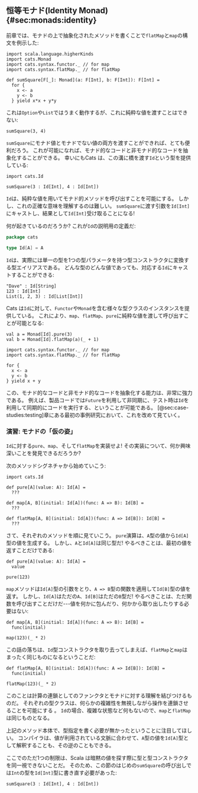## 恒等モナド(Identity Monad) {#sec:monads:identity}

前章では、モナドの上で抽象化されたメソッドを書くことで`flatMap`と`map`の構文を例示した:

```tut:book:silent
import scala.language.higherKinds
import cats.Monad
import cats.syntax.functor._ // for map
import cats.syntax.flatMap._ // for flatMap

def sumSquare[F[_]: Monad](a: F[Int], b: F[Int]): F[Int] =
  for {
    x <- a
    y <- b
  } yield x*x + y*y
```

これは`Option`や`List`ではうまく動作するが、これに純粋な値を渡すことはできない:

```tut:book:fail
sumSquare(3, 4)
```

`sumSquare`にモナド値とモナドでない値の両方を渡すことができれば、とても便利だろう。
これが可能になれば、モナド的なコードと非モナド的なコードを抽象化することができる。
幸いにもCats は、この溝に橋を渡す`Id`という型を提供している:

```tut:book:silent
import cats.Id
```

```tut.book
sumSquare(3 : Id[Int], 4 : Id[Int])
```

`Id`は、純粋な値を用いてモナド的メソッドを呼び出すことを可能にする。
しかし、これの正確な意味を理解するのは難しい。
`sumSquare`に渡す引数を`Id[Int]`にキャストし、結果として`Id[Int]`受け取ることになる!

何が起きているのだろうか? これが`Id`の説明用の定義だ:

```scala
package cats

type Id[A] = A
```

`Id`は、実際には単一の型を1つの型パラメータを持つ型コンストラクタに変換する型エイリアスである。
どんな型のどんな値であっても、対応する`Id`にキャストすることができる:

```tut:book
"Dave" : Id[String]
123 : Id[Int]
List(1, 2, 3) : Id[List[Int]]
```

Cats は`Id`に対して、`Functor`や`Monad`を含む様々な型クラスのインスタンスを提供している。
これにより、`map`、`flatMap`、`pure`に純粋な値を渡して呼び出すことが可能となる:

```tut:book
val a = Monad[Id].pure(3)
val b = Monad[Id].flatMap(a)(_ + 1)
```

```tut:book:silent
import cats.syntax.functor._ // for map
import cats.syntax.flatMap._ // for flatMap
```

```tut:book
for {
  x <- a
  y <- b
} yield x + y
```

この、モナド的なコードと非モナド的なコードを抽象化する能力は、非常に強力である。
例えば、製品コードでは`Future`を利用して非同期に、テスト時は`Id`を利用して同期的にコードを実行する、ということが可能である。
[@sec:case-studies:testing]章にある最初の事例研究において、これを改めて見ていく。

### 演習: モナドの「仮の姿」

`Id`に対する`pure`、`map`、そして`flatMap`を実装せよ!
その実装について、何か興味深いことを発見できるだろうか?

<div class="solution">
次のメソッドシグネチャから始めていこう:

```tut:book:silent
import cats.Id

def pure[A](value: A): Id[A] =
  ???

def map[A, B](initial: Id[A])(func: A => B): Id[B] =
  ???

def flatMap[A, B](initial: Id[A])(func: A => Id[B]): Id[B] =
  ???
```

さて、それぞれのメソッドを順に見ていこう。
`pure`演算は、`A`型の値から`Id[A]`型の値を生成する。
しかし、`A`と`Id[A]`は同じ型だ!
やるべきことは、最初の値を返すことだけである:

```tut:book:silent
def pure[A](value: A): Id[A] =
  value
```

```tut:book
pure(123)
```

`map`メソッドは`Id[A]`型の引数をとり、`A => B`型の関数を適用して`Id[B]`型の値を返す。
しかし、`Id[A]`はただの`A`、`Id[B]`はただの`B`型だ!
やるべきことは、ただ関数を呼び出すことだけだ---値を何かに包んだり、何かから取り出したりする必要はない:

```tut:book:silent
def map[A, B](initial: Id[A])(func: A => B): Id[B] =
  func(initial)
```

```tut:book
map(123)(_ * 2)
```

この話の落ちは、`Id`型コンストラクタを取り去ってしまえば、`flatMap`と`map`はまったく同じものになるということだ:

```tut:book
def flatMap[A, B](initial: Id[A])(func: A => Id[B]): Id[B] =
  func(initial)
```

```tut:book
flatMap(123)(_ * 2)
```

このことは計算の連鎖としてのファンクタとモナドに対する理解を結びつけるものだ。
それぞれの型クラスは、何らかの複雑性を無視しながら操作を連鎖させることを可能にする
。
`Id`の場合、複雑な状態など何もないので、`map`と`flatMap`は同じものとなる。

上記のメソッド本体で、型指定を書く必要が無かったということに注目してほしい。
コンパイラは、値が利用されている文脈に合わせて、`A`型の値を`Id[A]`型として解釈することも、その逆のこともできる。

ここでのただ1つの制限は、Scala は暗黙の値を探す際に型と型コンストラクタを同一視できないことだ。
そのため、この節のはじめの`sumSquare`の呼び出しでは`Int`の型を`Id[Int]`型に書き直す必要があった:

```tut:book:silent
sumSquare(3 : Id[Int], 4 : Id[Int])
```
</div>
